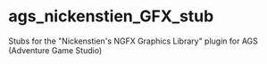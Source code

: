 # ags_nickenstien_GFX_stub
Stubs for the "Nickenstien's NGFX Graphics Library" plugin for AGS (Adventure Game Studio)
